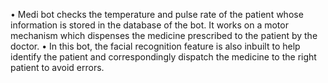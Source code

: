 • Medi bot checks the temperature and pulse rate of the patient whose information is stored in the database of the bot. It works on a motor mechanism which dispenses the medicine prescribed to the patient by the doctor.
• In this bot, the facial recognition feature is also inbuilt to help identify the patient and correspondingly dispatch the medicine to the right patient to avoid errors.
